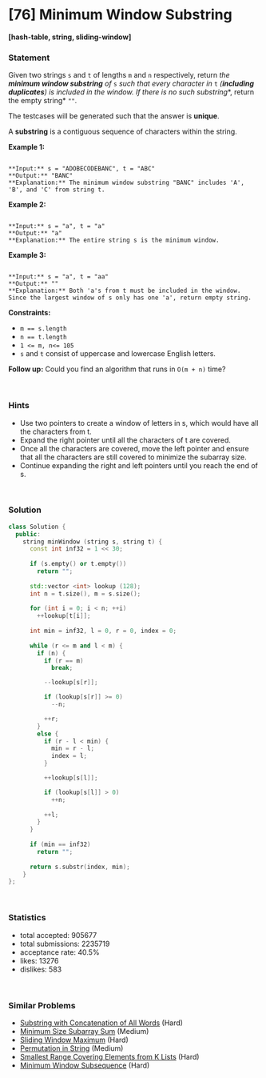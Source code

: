 # [76] Minimum Window Substring

**[hash-table, string, sliding-window]**

### Statement

Given two strings `s` and `t` of lengths `m` and `n` respectively, return *the **minimum window substring** of* `s` *such that every character in* `t` *(**including duplicates**) is included in the window. If there is no such substring**, return the empty string* `""`*.*

The testcases will be generated such that the answer is **unique**.

A **substring** is a contiguous sequence of characters within the string.


**Example 1:**

```

**Input:** s = "ADOBECODEBANC", t = "ABC"
**Output:** "BANC"
**Explanation:** The minimum window substring "BANC" includes 'A', 'B', and 'C' from string t.

```

**Example 2:**

```

**Input:** s = "a", t = "a"
**Output:** "a"
**Explanation:** The entire string s is the minimum window.

```

**Example 3:**

```

**Input:** s = "a", t = "aa"
**Output:** ""
**Explanation:** Both 'a's from t must be included in the window.
Since the largest window of s only has one 'a', return empty string.

```

**Constraints:**
* `m == s.length`
* `n == t.length`
* `1 <= m, n<= 105`
* `s` and `t` consist of uppercase and lowercase English letters.


**Follow up:** Could you find an algorithm that runs in `O(m + n)` time?

<br>

### Hints

- Use two pointers to create a window of letters in s, which would have all the characters from t.
- Expand the right pointer until all the characters of t are covered.
- Once all the characters are covered, move the left pointer and ensure that all the characters are still covered to minimize the subarray size.
- Continue expanding the right and left pointers until you reach the end of s.

<br>

### Solution

```cpp
class Solution {
  public:
    string minWindow (string s, string t) {
      const int inf32 = 1 << 30;
      
      if (s.empty() or t.empty())
        return "";
      
      std::vector <int> lookup (128);
      int n = t.size(), m = s.size();
      
      for (int i = 0; i < n; ++i)
        ++lookup[t[i]];
      
      int min = inf32, l = 0, r = 0, index = 0;
      
      while (r <= m and l < m) {
        if (n) {
          if (r == m)
            break;

          --lookup[s[r]];

          if (lookup[s[r]] >= 0)
            --n;

          ++r;
        }
        else {
          if (r - l < min) {
            min = r - l;
            index = l;
          }

          ++lookup[s[l]];

          if (lookup[s[l]] > 0)
            ++n;
          
          ++l;
        }
      }
      
      if (min == inf32)
        return "";
      
      return s.substr(index, min);
    }
};
```

<br>

### Statistics

- total accepted: 905677
- total submissions: 2235719
- acceptance rate: 40.5%
- likes: 13276
- dislikes: 583

<br>

### Similar Problems

- [Substring with Concatenation of All Words](https://leetcode.com/problems/substring-with-concatenation-of-all-words) (Hard)
- [Minimum Size Subarray Sum](https://leetcode.com/problems/minimum-size-subarray-sum) (Medium)
- [Sliding Window Maximum](https://leetcode.com/problems/sliding-window-maximum) (Hard)
- [Permutation in String](https://leetcode.com/problems/permutation-in-string) (Medium)
- [Smallest Range Covering Elements from K Lists](https://leetcode.com/problems/smallest-range-covering-elements-from-k-lists) (Hard)
- [Minimum Window Subsequence](https://leetcode.com/problems/minimum-window-subsequence) (Hard)
